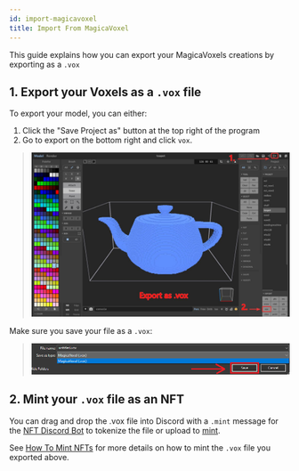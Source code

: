 ```yaml
---
id: import-magicavoxel
title: Import From MagicaVoxel
---
```


This guide explains how you can export your MagicaVoxels creations by exporting as a `.vox`



## 1. Export your Voxels as a `.vox` file

To export your model, you can either:

1. Click the "Save Project as" button at the top right of the program
2. Go to export on the bottom right and click `vox`.

> ![MagicaVoxel save button](/img/magicavoxel-1.jpg)


Make sure you save your file as a `.vox`:

> ![MagicaVoxel vox file format option](/img/magicavoxel-2.png)

## 2. Mint your `.vox` file as an NFT

You can drag and drop the .vox file into Discord with a `.mint` message for the [NFT Discord Bot](https://webaverse.com/discordbot) to tokenize the file or upload to [mint](https://webaverse.com/mint).

See [How To Mint NFTs](./mint.md) for more details on how to mint the `.vox` file you exported above.
